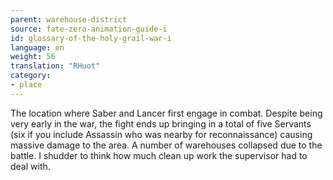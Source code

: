 ```yaml
---
parent: warehouse-district
source: fate-zero-animation-guide-i
id: glossary-of-the-holy-grail-war-i
language: en
weight: 56
translation: "RHuot"
category:
- place
---
```


The location where Saber and Lancer first engage in combat. Despite being very early in the war, the fight ends up bringing in a total of five Servants (six if you include Assassin who was nearby for reconnaissance) causing massive damage to the area. A number of warehouses collapsed due to the battle. I shudder to think how much clean up work the supervisor had to deal with.
